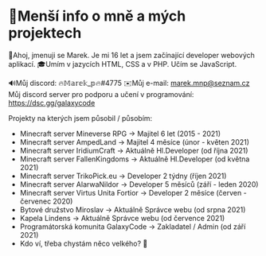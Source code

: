 
# 📜Menší info o mně a mých projektech

👋Ahoj, jmenuji se Marek. Je mi 16 let a jsem začínající developer webových aplikací. 
🎓Umím v jazycích HTML, CSS a v PHP. Učím se JavaScript.

🔊Můj discord: 🔥𝕄𝕒𝕣𝕖𝕜_𝕡🔥#4775 
✉️Můj e-mail: marek.mnp@seznam.cz 
Můj discord server pro podporu a učení v programování: https://dsc.gg/galaxycode

Projekty na kterých jsem působil / působím:
- Minecraft server Mineverse RPG -> Majitel 6 let (2015 - 2021)
- Minecraft server AmpedLand -> Majitel 4 měsíce (únor - květen 2021)
- Minecraft server IridiumCraft -> Aktuálně Hl.Developer (od října 2021)
- Minecraft server FallenKingdoms -> Aktuálně Hl.Developer (od května 2021)
- Minecraft server TrikoPick.eu -> Developer 2 týdny (říjen 2021)
- Minecraft server AlarwaNildor -> Developer 5 měsíců (září - leden 2020)
- Minecraft server Virtus Unita Fortior -> Developer 2 měsíce (červen - červenec 2020)
- Bytové družstvo Miroslav -> Aktuálně Správce webu (od srpna 2021)
- Kapela Lindens -> Aktuálně Správce webu (od července 2021)
- Programátorská komunita GalaxyCode -> Zakladatel / Admin (od září 2021)
- Kdo ví, třeba chystám něco velkého? 🤔

